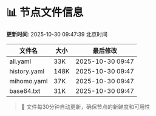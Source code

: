 # 📊 节点文件信息

**更新时间**: 2025-10-30 09:47:39 北京时间

| 文件名 | 大小 | 最后修改 |
|--------|------|----------|
| all.yaml | 33K | 2025-10-30 09:47 |
| history.yaml | 148K | 2025-10-30 09:47 |
| mihomo.yaml | 37K | 2025-10-30 09:47 |
| base64.txt | 31K | 2025-10-30 09:47 |

> 🔄 文件每30分钟自动更新，确保节点的新鲜度和可用性
